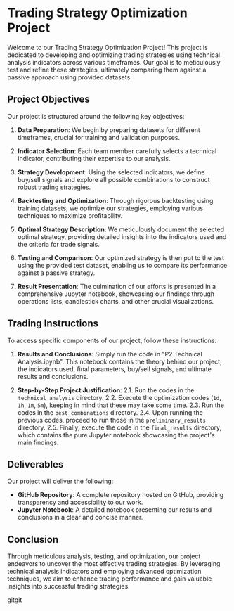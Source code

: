 # Trading Strategy Optimization Project

Welcome to our Trading Strategy Optimization Project! This project is dedicated to developing and optimizing trading strategies using technical analysis indicators across various timeframes. Our goal is to meticulously test and refine these strategies, ultimately comparing them against a passive approach using provided datasets.

## Project Objectives

Our project is structured around the following key objectives:

1. **Data Preparation**: We begin by preparing datasets for different timeframes, crucial for training and validation purposes.

2. **Indicator Selection**: Each team member carefully selects a technical indicator, contributing their expertise to our analysis.

3. **Strategy Development**: Using the selected indicators, we define buy/sell signals and explore all possible combinations to construct robust trading strategies.

4. **Backtesting and Optimization**: Through rigorous backtesting using training datasets, we optimize our strategies, employing various techniques to maximize profitability.

5. **Optimal Strategy Description**: We meticulously document the selected optimal strategy, providing detailed insights into the indicators used and the criteria for trade signals.

6. **Testing and Comparison**: Our optimized strategy is then put to the test using the provided test dataset, enabling us to compare its performance against a passive strategy.

7. **Result Presentation**: The culmination of our efforts is presented in a comprehensive Jupyter notebook, showcasing our findings through operations lists, candlestick charts, and other crucial visualizations.

## Trading Instructions

To access specific components of our project, follow these instructions:

1. **Results and Conclusions**: Simply run the code in "P2 Technical Analysis.ipynb". This notebook contains the theory behind our project, the indicators used, final parameters, buy/sell signals, and ultimate results and conclusions.

2. **Step-by-Step Project Justification**:
    2.1. Run the codes in the `technical_analysis` directory.
    2.2. Execute the optimization codes (`1d`, `1h`, `1m`, `5m`), keeping in mind that these may take some time.
    2.3. Run the codes in the `best_combinations` directory.
    2.4. Upon running the previous codes, proceed to run those in the `preliminary_results` directory.
    2.5. Finally, execute the code in the `final_results` directory, which contains the pure Jupyter notebook showcasing the project's main findings.

## Deliverables

Our project will deliver the following:

- **GitHub Repository**: A complete repository hosted on GitHub, providing transparency and accessibility to our work.
- **Jupyter Notebook**: A detailed notebook presenting our results and conclusions in a clear and concise manner.

## Conclusion

Through meticulous analysis, testing, and optimization, our project endeavors to uncover the most effective trading strategies. By leveraging technical analysis indicators and employing advanced optimization techniques, we aim to enhance trading performance and gain valuable insights into successful trading strategies.

gitgit